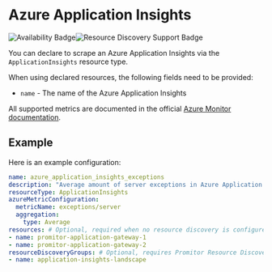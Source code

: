 # Azure Application Insights

![Availability Badge](https://img.shields.io/badge/Available%20Starting-v2.6-green.svg)![Resource Discovery Support Badge](https://img.shields.io/badge/Support%20for%20Resource%20Discovery-Yes-green.svg)

You can declare to scrape an Azure Application Insights via the `ApplicationInsights` resource
type.

When using declared resources, the following fields need to be provided:

- `name` - The name of the Azure Application Insights

All supported metrics are documented in the official [Azure Monitor documentation](https://docs.microsoft.com/en-us/azure/azure-monitor/essentials/metrics-supported#microsoftinsightscomponents).

## Example

Here is an example configuration:

```yaml
name: azure_application_insights_exceptions
description: "Average amount of server exceptions in Azure Application Insights"
resourceType: ApplicationInsights
azureMetricConfiguration:
  metricName: exceptions/server
  aggregation:
    type: Average
resources: # Optional, required when no resource discovery is configured
- name: promitor-application-gateway-1
- name: promitor-application-gateway-2
resourceDiscoveryGroups: # Optional, requires Promitor Resource Discovery agent (https://promitor.io/concepts/how-it-works#using-resource-discovery)
- name: application-insights-landscape
```
